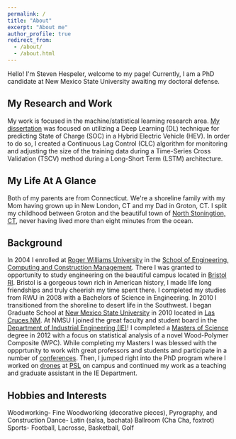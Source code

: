 ```yaml
---
permalink: /
title: "About"
excerpt: "About me"
author_profile: true
redirect_from: 
  - /about/
  - /about.html
---
```


Hello! I'm Steven Hespeler, welcome to my page! Currently, I am a PhD candidate at New Mexico State University awaiting my doctoral defense. 


My Research and Work
------
My work is focused in the machine/statistical learning research area. [My dissertation](https://tov-nephesh.github.io/cv/) was focused on utilizing a Deep Learning (DL) technique for predicting State of Charge (SOC) in a Hybrid Electric Vehicle (HEV). In order to do so, I created a Continuous Lag Control (CLC) algorithm for monitoring and adjusting the size of the training data during a Time-Series Cross Validation (TSCV) method during a Long-Short Term (LSTM) architecture.


My Life At A Glance
------
Both of my parents are from Connecticut. We're a shoreline family with my Mom having grown up in New London, CT and my Dad in Groton, CT. I split my childhood between Groton and the beautiful town of [North Stoningtion, CT](https://www.northstoningtonct.gov/home/pages/about-north-stonington), never having lived more than eight minutes from the ocean. 

Background
------

In 2004 I enrolled at [Roger Williams University](https://www.rwu.edu/) in the [School of Engineering, Computing and Construction Management](https://www.rwu.edu/academics/schools-and-colleges/seccm). There I was granted to opportunity to study engineering on the beautiful campus located in [Bristol RI](https://www.bristolri.gov/). Bristol is a gorgeous town rich in American history, I made life long friendships and truly cheerish my time spent there. I completed my studies from RWU in 2008 with a Bachelors of Science in Engineering. In 2010 I transitioned from the shoreline to desert life in the Southwest. I began Graduate School at [New Mexico State University](https://www.nmsu.edu/) in 2010 located in [Las Cruces NM](https://www.las-cruces.org/). At NMSU I joined the great faculty and student board in the [Department of Industrial Engineering (IE)](https://ie.nmsu.edu/)! I completed a [Masters of Science](https://tov-nephesh.github.io/cv/) degree in 2012 with a focus on statistical analysis of a novel Wood-Polymer Composite (WPC). While completing my Masters I was blessed with the oppprtunity to work with great professors and students and participate in a number of [conferences](https://engr.nmsu.edu/news_11_nta/). Then, I jumped right into the PhD program where I worked on [drones](https://photo.nmsu.edu/photos/view/27647) at [PSL](https://psl.nmsu.edu/) on campus and continued my work as a teaching and graduate assistant in the IE Department.

Hobbies and Interests
-----

Woodworking- Fine Woodworking (decorative pieces), Pyrography, and Construction
Dance- Latin (salsa, bachata) Ballroom (Cha Cha, foxtrot)
Sports- Football, Lacrosse, Basketball, Golf
